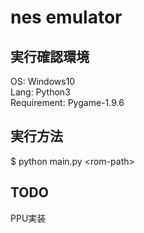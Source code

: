 # nes emulator

## 実行確認環境
OS: Windows10  
Lang: Python3  
Requirement: Pygame-1.9.6  

## 実行方法
$ python main.py \<rom-path\>

## TODO
PPU実装
